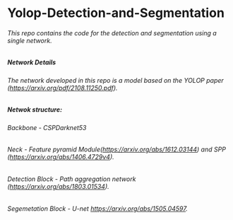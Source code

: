 # Yolop-Detection-and-Segmentation
###### This repo contains the code for the detection and segmentation using a single network.
##### Network Details
###### The network developed in this repo is a model based on the YOLOP paper (https://arxiv.org/pdf/2108.11250.pdf).
##### Netwok structure:
###### Backbone - CSPDarknet53 
###### Neck - Feature pyramid Module(https://arxiv.org/abs/1612.03144) and SPP (https://arxiv.org/abs/1406.4729v4). 
###### Detection Block - Path aggregation network (https://arxiv.org/abs/1803.01534). 
###### Segemetation Block - U-net https://arxiv.org/abs/1505.04597. 


